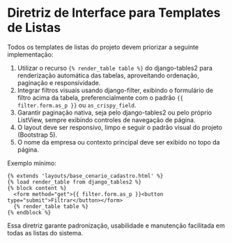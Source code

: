 # Diretriz de Interface para Templates de Listas

Todos os templates de listas do projeto devem priorizar a seguinte implementação:

1. Utilizar o recurso `{% render_table table %}` do django-tables2 para renderização automática das tabelas, aproveitando ordenação, paginação e responsividade.
2. Integrar filtros visuais usando django-filter, exibindo o formulário de filtro acima da tabela, preferencialmente com o padrão `{{ filter.form.as_p }}` ou `as_crispy_field`.
3. Garantir paginação nativa, seja pelo django-tables2 ou pelo próprio ListView, sempre exibindo controles de navegação de página.
4. O layout deve ser responsivo, limpo e seguir o padrão visual do projeto (Bootstrap 5).
5. O nome da empresa ou contexto principal deve ser exibido no topo da página.

Exemplo mínimo:
```django
{% extends 'layouts/base_cenario_cadastro.html' %}
{% load render_table from django_tables2 %}
{% block content %}
  <form method="get">{{ filter.form.as_p }}<button type="submit">Filtrar</button></form>
  {% render_table table %}
{% endblock %}
```

Essa diretriz garante padronização, usabilidade e manutenção facilitada em todas as listas do sistema.
